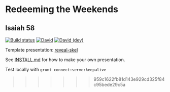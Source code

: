 # Redeeming the Weekends
## Isaiah 58

[![Build status](https://github.com/sermons/weekend/actions/workflows/build.yml/badge.svg)](https://github.com/sermons/weekend/actions/workflows/build.yml)
[![David](https://img.shields.io/david/sermons/weekend)](https://david-dm.org/sermons/weekend)
[![David (dev)](https://img.shields.io/david/dev/sermons/weekend)](https://david-dm.org/sermons/weekend?type=dev)

Template presentation: [reveal-skel](https://github.com/sermons/reveal-skel)

See [INSTALL.md](INSTALL.md)
for how to make your own presentation.

Test locally with `grunt connect:serve:keepalive`
>>>>>>> 959c1622fb81d143e929cd325f84c95bede29c5a
